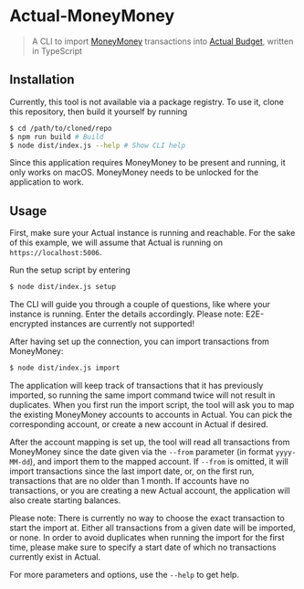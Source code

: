 # Actual-MoneyMoney

> A CLI to import [MoneyMoney](https://moneymoney-app.com) transactions into [Actual Budget](https://actualbudget.org), written in TypeScript

## Installation

Currently, this tool is not available via a package registry. To use it, clone this repository, then build it yourself by running

```bash
$ cd /path/to/cloned/repo
$ npm run build # Build 
$ node dist/index.js --help # Show CLI help
```

Since this application requires MoneyMoney to be present and running, it only works on macOS. MoneyMoney needs to be unlocked for the application to work.

## Usage

First, make sure your Actual instance is running and reachable. For the sake of this example, we will assume that Actual is running on `https://localhost:5006`.

Run the setup script by entering

```bash
$ node dist/index.js setup
```

The CLI will guide you through a couple of questions, like where your instance is running. Enter the details accordingly. Please note: E2E-encrypted instances are currently not supported!

After having set up the connection, you can import transactions from MoneyMoney:

```bash
$ node dist/index.js import
```

The application will keep track of transactions that it has previously imported, so running the same import command twice will not result in duplicates. When you first run the import script, the tool will ask you to map the existing MoneyMoney accounts to accounts in Actual. You can pick the corresponding account, or create a new account in Actual if desired.

After the account mapping is set up, the tool will read all transactions from MoneyMoney since the date given via the `--from` parameter (in format `yyyy-MM-dd`), and import them to the mapped account. If `--from` is omitted, it will import transactions since the last import date, or, on the first run, transactions that are no older than 1 month. If accounts have no transactions, or you are creating a new Actual account, the application will also create starting balances.

Please note: There is currently no way to choose the exact transaction to start the import at. Either all transactions from a given date will be imported, or none. In order to avoid duplicates when running the import for the first time, please make sure to specify a start date of which no transactions currently exist in Actual.

For more parameters and options, use the `--help` to get help.
